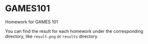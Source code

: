 # GAMES101
Homework for GAMES 101

You can find the result for each homework under the corresponding directory, like `result.png` or `results` directory.